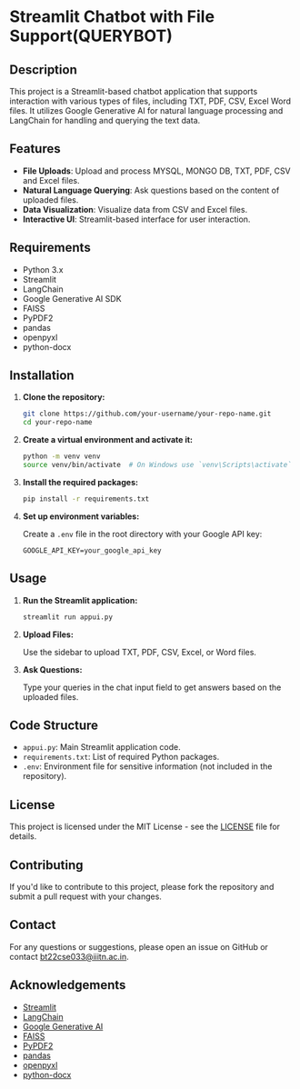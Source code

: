 # Streamlit Chatbot with File Support(QUERYBOT)

## Description

This project is a Streamlit-based chatbot application that supports interaction with various types of files, including TXT, PDF, CSV, Excel Word files. It utilizes Google Generative AI for natural language processing and LangChain for handling and querying the text data.

## Features

- **File Uploads**: Upload and process MYSQL, MONGO DB, TXT, PDF, CSV and Excel  files.
- **Natural Language Querying**: Ask questions based on the content of uploaded files.
- **Data Visualization**: Visualize data from CSV and Excel files.
- **Interactive UI**: Streamlit-based interface for user interaction.

## Requirements

- Python 3.x
- Streamlit
- LangChain
- Google Generative AI SDK
- FAISS
- PyPDF2
- pandas
- openpyxl
- python-docx

## Installation

1. **Clone the repository:**

    ```bash
    git clone https://github.com/your-username/your-repo-name.git
    cd your-repo-name
    ```

2. **Create a virtual environment and activate it:**

    ```bash
    python -m venv venv
    source venv/bin/activate  # On Windows use `venv\Scripts\activate`
    ```

3. **Install the required packages:**

    ```bash
    pip install -r requirements.txt
    ```

4. **Set up environment variables:**

    Create a `.env` file in the root directory with your Google API key:

    ```plaintext
    GOOGLE_API_KEY=your_google_api_key
    ```

## Usage

1. **Run the Streamlit application:**

    ```bash
    streamlit run appui.py
    ```

2. **Upload Files:**

    Use the sidebar to upload TXT, PDF, CSV, Excel, or Word files.

3. **Ask Questions:**

    Type your queries in the chat input field to get answers based on the uploaded files.

## Code Structure

- `appui.py`: Main Streamlit application code.
- `requirements.txt`: List of required Python packages.
- `.env`: Environment file for sensitive information (not included in the repository).

## License

This project is licensed under the MIT License - see the [LICENSE](LICENSE) file for details.

## Contributing

If you'd like to contribute to this project, please fork the repository and submit a pull request with your changes.

## Contact

For any questions or suggestions, please open an issue on GitHub or contact [bt22cse033@iiitn.ac.in](bt22cse033@iiitn.ac.in).

## Acknowledgements

- [Streamlit](https://streamlit.io/)
- [LangChain](https://github.com/langchain/langchain)
- [Google Generative AI](https://developers.google.com/ai)
- [FAISS](https://github.com/facebookresearch/faiss)
- [PyPDF2](https://pythonhosted.org/PyPDF2/)
- [pandas](https://pandas.pydata.org/)
- [openpyxl](https://openpyxl.readthedocs.io/en/stable/)
- [python-docx](https://python-docx.readthedocs.io/en/latest/)
